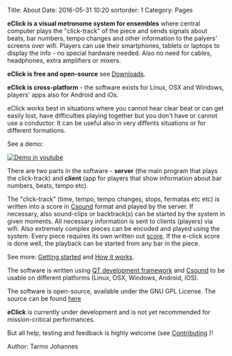 Title: About
Date: 2016-05-31 10:20
sortorder: 1
Category: Pages

**eClick is a visual metronome system for ensembles** where central computer plays  the "click-track" of the piece and sends signals about beats, bar numbers, tempo changes and other information to the palyers' screens over wifi. Players can use their smartphones, tablets or laptops to display the info - no special hardware needed. Also no need for cables, headphones, extra amplifiers or mixers.

**eClick is free and open-source** see [Downloads](downloads.html).


**eClick is cross-platform** - the software exists for Linux, OSX and Windows, players' apps also for Android and iOs. 


eClick works best in situations where you cannot hear clear beat or can get easily lost, have difficulties playing together but you don't have or cannot use a conductor.  It can be useful also in very diffents situations or for different formations. 

See a demo:

[![Demo in youtube](https://img.youtube.com/vi/80av5Aq36Gk/0.jpg)](https://www.youtube.com/watch?v=80av5Aq36Gk&feature=youtu.be)


There are two parts in the software -  **server** (the main program that plays the click-track) and **client** (app for players that show information about bar numbers, beats, tempo etc).

The  "click-track" (time, tempo, tempo changes, stops, fermatas etc etc) is written into a score in [Csound](http://csound.github.io/about.html) format and played by the server. If necessary, also sound-clips or backtrack(s) can be started by the system in given moments. All necessary information is sent to clients (players) via wifi. Also extremely complex pieces can be encoded and played using the system. Every piece requires its own written out [score](score-files.html).  If the e-click score is done well, the playback can be started from any bar in the piece.

See more: [Getting started](getting-started.html) and [How it works](how-it-works.html).

The software is written using [QT development framework](http://www.qt.io/) and [Csound](http://csound.github.io/) to be usable on different platforms (Linux, OSX, Windows, Android, iOS).

The software is open-source, available under the GNU GPL License. The source can be found [here](https://github.com/tarmoj/eclick)

**eClick** is currently under development and is not yet recommended for mission-critical performances. 

But all help, testing and feedback is highly welcome (see [Contributing](contribute.html) )!

Author: Tarmo Johannes
